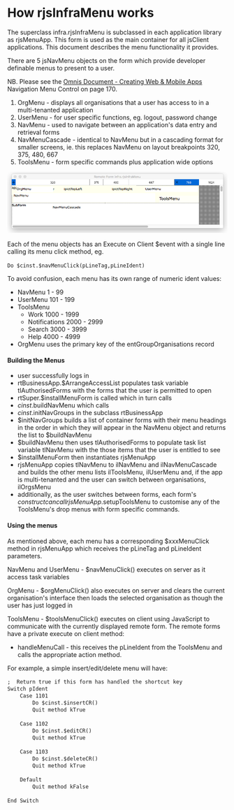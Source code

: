 # How rjsInfraMenu works
The superclass infra.rjsInfraMenu is subclassed in each application library as rjsMenuApp.  This form is used as the main container for all jsClient applications.  This document describes the menu functionality it provides.

There are 5 jsNavMenu objects on the form which provide developer definable menus to present to a user.

NB. Please see the [Omnis Document - Creating Web & Mobile Apps](https://www.omnis.net/download/manuals/Omnis_Webdev81.pdf) Navigation Menu Control on page 170.

1. OrgMenu - displays all organisations that a user has access to in a multi-tenanted application
2. UserMenu - for user specific functions, eg. logout, password change
3. NavMenu - used to navigate between an application's data entry and retrieval forms 
4. NavMenuCascade - identical to NavMenu but in a cascading format for smaller screens, ie. this replaces NavMenu on layout breakpoints 320, 375, 480, 667
5. ToolsMenu - form specific commands plus application wide options

![rjsInfraMenu screenshot](resources/rjsinframenu.png)

Each of the menu objects has an Execute on Client $event with a single line calling its menu click method, eg.

`Do $cinst.$navMenuClick(pLineTag,pLineIdent)`

To avoid confusion, each menu has its own range of numeric ident values:

- NavMenu 1 - 99
- UserMenu 101 - 199
- ToolsMenu 
	- Work 1000 - 1999
	- Notifications 2000 - 2999
	- Search 3000 - 3999
	- Help 4000 - 4999 
- OrgMenu uses the primary key of the entGroupOrganisations record

#### Building the Menus
- user successfully logs in
- rtBusinessApp.$ArrangeAccessList populates task variable tlAuthorisedForms with the forms that the user is permitted to open
- rtSuper.$installMenuForm is called which in turn calls 
- $cinst.$buildNavMenu which calls
- $cinst.$initNavGroups in the subclass rtBusinessApp
- $initNavGroups builds a list of container forms with their menu headings in the order in which they will appear in the NavMenu object and returns the list to $buildNavMenu
- $buildNavMenu then uses tlAuthorisedForms to populate task list variable tlNavMenu with the those items that the user is entitled to see
- $installMenuForm then instantiates rjsMenuApp
- rjsMenuApp copies tlNavMenu to ilNavMenu and ilNavMenuCascade and builds the other menu lists ilToolsMenu, ilUserMenu and, if the app is multi-tenanted and the user can switch between organisations, ilOrgsMenu
- additionally, as the user switches between forms, each form's $construct can call rjsMenuApp.$setupToolsMenu to customise any of the ToolsMenu's drop menus with form specific commands.

#### Using the menus
As mentioned above, each menu has a corresponding $xxxMenuClick method in rjsMenuApp which receives the pLineTag and pLineIdent parameters.

NavMenu and UserMenu - $navMenuClick() executes on server as it access task variables

OrgMenu - $orgMenuClick() also executes on server and clears the current organisation's interface then loads the selected organisation as though the user has just logged in

ToolsMenu - $toolsMenuClick() executes on client using JavaScript to communicate with the currently displayed remote form.  The remote forms have a private execute on client method:

- handleMenuCall - this receives the pLineIdent from the ToolsMenu and calls the appropriate action method.

For example, a simple insert/edit/delete menu will have:

```
;  Return true if this form has handled the shortcut key
Switch pIdent
	Case 1101
		Do $cinst.$insertCR()
		Quit method kTrue
				
	Case 1102
		Do $cinst.$editCR()
		Quit method kTrue 
		
	Case 1103
		Do $cinst.$deleteCR()
		Quit method kTrue
		
	Default
		Quit method kFalse
		
End Switch
```
